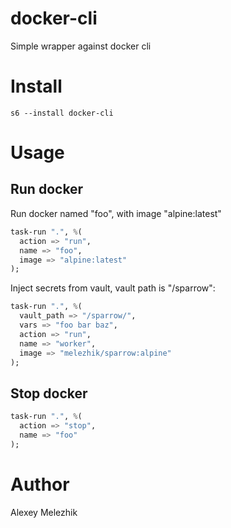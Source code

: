 # docker-cli

Simple wrapper against docker cli

# Install

    s6 --install docker-cli

# Usage

## Run docker

Run docker named "foo", with image "alpine:latest"

```raku
task-run ".", %(
  action => "run",
  name => "foo",
  image => "alpine:latest"
);
```

Inject secrets from vault, vault path is "/sparrow":

```raku
task-run ".", %(
  vault_path => "/sparrow/",
  vars => "foo bar baz",
  action => "run",
  name => "worker",
  image => "melezhik/sparrow:alpine"
);
```

## Stop docker

```raku
task-run ".", %(
  action => "stop",
  name => "foo"
);
```

# Author

Alexey Melezhik

